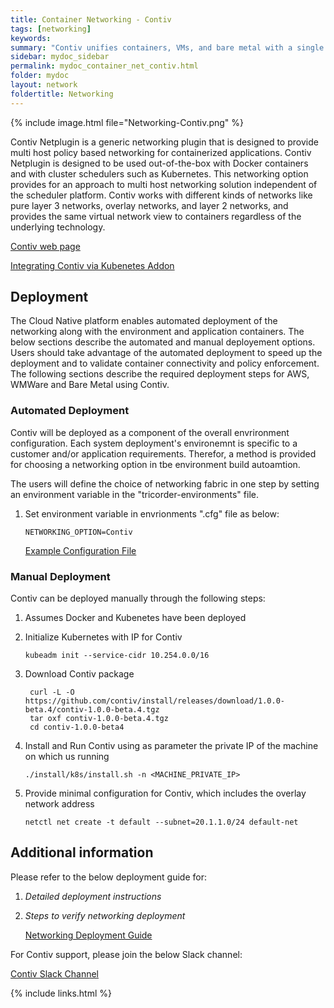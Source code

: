 ```yaml
---
title: Container Networking - Contiv
tags: [networking]
keywords:
summary: "Contiv unifies containers, VMs, and bare metal with a single networking fabric, allowing container networks to be addressable from VM and bare-metal networks. Contiv combines strong network performance, support for industry-leading hardware, and an application-oriented policy that can move across networks with the application."
sidebar: mydoc_sidebar
permalink: mydoc_container_net_contiv.html
folder: mydoc
layout: network
foldertitle: Networking
---
```


{% include image.html file="Networking-Contiv.png" %}


Contiv Netplugin is a generic networking plugin that is designed to provide multi host policy based networking for containerized applications. Contiv Netplugin is designed to be used out-of-the-box with Docker containers and with cluster schedulers such as Kubernetes. This networking option provides for an approach to multi host networking solution independent of the scheduler platform. Contiv works with different kinds of networks like pure layer 3 networks, overlay networks, and layer 2 networks, and provides the same virtual network view to containers regardless of the underlying technology. 

[Contiv web page](http://contiv.github.io/)

[Integrating Contiv via Kubenetes Addon](https://kubernetes.io/docs/admin/addons/)

## Deployment
The Cloud Native platform enables automated deployment of the networking along with the environment and application containers. The below sections describe the automated and manual deployement options. Users should take advantage of the automated deployment to speed up the deployment and to validate container connectivity and policy enforcement. The following sections describe the required deployment steps for AWS, WMWare and Bare Metal using Contiv.
### Automated Deployment
Contiv will be deployed as a component of the overall envrironment configuration. Each system deployment's environemnt is specific to a customer and/or application requirements. Therefor, a method is provided for choosing a networking option in tbe environment build autoamtion. 

The users will define the choice of networking fabric in one step by setting an environment variable in the "tricorder-environments" file.

1. Set environment variable in envrionments ".cfg" file as below:

	`NETWORKING_OPTION=Contiv`  
	
	  [Example Configuration File](https://bitbucket-eng-sjc1.cisco.com/bitbucket/projects/TRIC/repos/tricorder-environments/browse/prod/vsphere/tenants/example/example.cfg)

### Manual Deployment 

Contiv can be deployed manually through the following steps:  
1.	Assumes Docker and Kubenetes have been deployed

2. Initialize Kubernetes with IP for Contiv
	
	`kubeadm init --service-cidr 10.254.0.0/16`
3. Download Contiv package
        
        curl -L -O https://github.com/contiv/install/releases/download/1.0.0-beta.4/contiv-1.0.0-beta.4.tgz
	    tar oxf contiv-1.0.0-beta.4.tgz 
	    cd contiv-1.0.0-beta4
4. Install and Run Contiv using as parameter the private IP of the machine on which us running
    
    `./install/k8s/install.sh -n <MACHINE_PRIVATE_IP>`
5. Provide minimal configuration for Contiv, which includes the overlay network address
	
	`netctl net create -t default --subnet=20.1.1.0/24 default-net`
	
## Additional information

Please refer to the below deployment guide for:

1. *Detailed deployment instructions* 
2. *Steps to verify networking deployment*
 
	[Networking Deployment Guide](https://cisco.jiveon.com/docs/DOC-1702651)

For Contiv support, please join the below Slack channel:

[Contiv Slack Channel](https://contiv.slack.com)

{% include links.html %}
